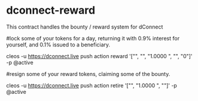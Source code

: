 # dconnect-reward

This contract handles the bounty / reward system for dConnect


#lock some of your tokens for a day, returning it with 0.9% interest for yourself, and 0.1% issued to a beneficiary.


cleos -u https://dconnect.live push action <contract> reward '["<user>", "<beneficiary>", "1.0000 <token>", "<memo>", "0"]' -p <user>@active

#resign some of your reward tokens, claiming some of the bounty.


cleos -u https://dconnect.live push action <contract> retire '["<user>", "1.0000 <token>", "<memo>"]' -p <user>@active
